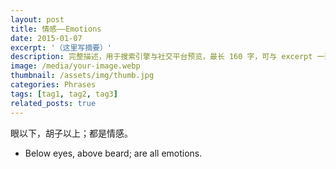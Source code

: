 ```yaml
---
layout: post
title: 情感——Emotions
date: 2015-01-07
excerpt: '（这里写摘要）'
description: 完整描述，用于搜索引擎与社交平台预览，最长 160 字，可与 excerpt 一致
image: /media/your-image.webp
thumbnail: /assets/img/thumb.jpg
categories: Phrases
tags: [tag1, tag2, tag3]
related_posts: true
---
```


眼以下，胡子以上；都是情感。

- Below eyes, above beard; are all emotions.